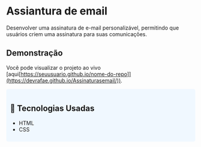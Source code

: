 # Assiantura de email
Desenvolver uma assinatura de e-mail personalizável, permitindo que usuários criem uma assinatura para suas comunicações.

## Demonstração
Você pode visualizar o projeto ao vivo [aqui[https://seuusuario.github.io/nome-do-repo]](https://devrafae.github.io/Assinaturasemail/)).

<div style="background-color: #f0f8ff; padding: 10px; border-radius: 5px;">
  <h2>🎨 Tecnologias Usadas</h2>
  <ul>
    <li>HTML</li>
    <li>CSS</li>
  </ul>
</div>
